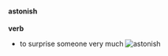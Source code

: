 #### astonish
**verb**
- to surprise someone very much
![astonish](https://encrypted-tbn0.gstatic.com/images?q=tbn:ANd9GcSbNxAQM2HCpdKt55gzg8NnE48ZSYJIGI-ieA&usqp=CAU)